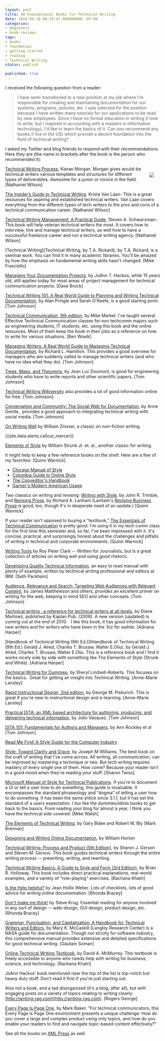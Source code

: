 ```yaml
---
layout: post
title: 40 Foundational Books for Technical Writing
date: 2010-09-10 08:35:47.000000000 -07:00
categories:
- beginners
- book-reviews
tags:
- books
- foundation
- getting started
- reading
- Technical Writing
status: publish

published: true
---
```

I received the following question from a reader:

> I have semi-transitioned to a new position at my job where I'm responsible for creating and maintaining documentation for our systems, programs, policies, etc. I was selected for the position because I have written many tutorials for our applications to be read by new employees. Since I have no formal education in writing (I love to write, but I majored in accounting with a masters in information technology), I'd like to learn the basics of it. Can you recommend any books (I live in the US) which provide a decent foundation into the field of technical writing?

I asked my Twitter and blog friends to respond with their recommendations. Here they are (the name in brackets after the book is the person who recommended it):

<img src="https://s3.us-west-1.wasabisys.com/idbwmedia.com/images/book24.png" style="float:right; padding: 20px;"/>

[Technical Writing Process](https://www.amazon.com/Technical-Writing-Process-five-step-procedures/dp/0994169310/ref=sr_1_1?s=books&ie=UTF8&qid=1518580945&sr=1-1&keywords=technical+writing+process), Kieran Morgan. Morgan gives would-be technical writers various templates and structures for different types of deliverables. Awesome for a junior or novice in the field. [Nathaniel Wilson]

[The Insider’s Guide to Technical Writing](https://www.amazon.com/Insiders-Guide-Technical-Writing/dp/1937434036/ref=sr_1_4?s=books&ie=UTF8&qid=1518581019&sr=1-4&keywords=Krista+van+laan), Krista Van Laan- This is a great resources for aspiring and established technical writers. Van Laan covers everything from the different types of tech writers to the pros and cons of a technical communication career. [Nathaniel Wilson]

[Technical Writing Management: A Practical Guide](https://www.amazon.com/Technical-Writing-Management-Practical-Guide/dp/1456534181/ref=sr_1_3?s=books&ie=UTF8&qid=1518581084&sr=1-3&keywords=Steven+Schwarzman), Steven A. Schwarzman-This book will help veteran technical writers the most. It covers how to interview, hire and manage technical writers, as well how to have a successful freelance career and run a technical writing agency. [Nathaniel Wilson]

[Technical Writing](Technical Writing, by T.A. Rickard), by T.A. Rickard, is a seminal work. You can find it in many academic libraries. You'll be amazed by how the emphasis on fundamental writing skills hasn't changed. \[Mike Frasciello\]

[Managing Your Documentation Projects](http://www.amazon.com/Managing-Documentation-Projects-JoAnn-Hackos/dp/0471590991), by JoAnn T. Hackos, while 15 years old, still applies today for most areas of project management for technical communication projects. \[Dave Brock\]

[Technical Writing 101: A Real World Guide to Planning and Writing Technical Documentation,](http://www.amazon.com/Technical-Writing-101-Real-World-Documentation/dp/097047332X) by Alan Pringle and Sarah O'Keefe, is a good starting point. \[Tom Johnson\]

[Technical Communication, 9th edition](http://www.amazon.com/Technical-Communication-Mike-Markel/dp/0312485972/ref=pd_cp_b_0), by Mike Markel. I've taught several Effective Technical Communication classes for non techcomm majors such as engineering students, IT students, etc. using this book and the online resources. Most of them keep the book in their jobs as a reference on how to write for various situations. \[Ben Woelk\]

[Managing Writers: A Real World Guide to Managing Technical Documentation](http://xmlpress.net/managingwriters.html), by Richard L. Hamilton. This provides a good overview for managers who are suddenly called to manage technical writers (and who have no idea what they do). \[Tom Johnson\]

[Trees, Maps, and Theorems](http://www.treesmapsandtheorems.com/), by Jean Luc Doumont, is good for engineering students who have to write reports and other scientific papers. \[Tom Johnson\]

[Technical Writing Wikiversity](http://en.wikiversity.org/wiki/Technical_writing) also provides a lot of good information online for free. \[Tom Johnson\]

[Conversation and Community: The Social Web for Documentation](http://justwriteclick.com/book/), by Anne Gentle,  provides a good approach to integrating technical writing with social media. \[Tom Johnson\]

[On Writing Well](http://www.amazon.com/Writing-Well-25th-Anniversary-Nonfiction/dp/0060006641) by William Zinsser, a classic on non-fiction writing.

{{site.data.alerts.callout_mercer}}

[Elements of Style](http://www.amazon.com/Elements-Style-Fourth-William-Strunk/dp/020530902X/ref=pd_sim_b_2) by William Strunk Jr. et. al., another classic for writing.

It might help to keep a few reference books on the shelf. Here are a few of my favorites: \[Quinn Warnick\]

*   [Chicago Manual of Style](http://www.chicagomanualofstyle.org)
*   [Columbia Guide to Online Style](http://www.amazon.com/dp/0231132115/)
*   [The Copyeditor's Handbook](http://www.amazon.com/dp/0520246888/)
*   [Garner's Modern American Usage](http://www.amazon.com/gp/product/0195382757)

Two classics on writing and revising: [Writing with Style](http://www.amazon.com/dp/0130257133), by John R. Trimble, and [Revising Prose](http://www.amazon.com/dp/0321441699/), by Richard A. Lanham (Lanham's [Revising Business Prose](http://www.amazon.com/dp/0205309445/) is good, too, though it's in desperate need of an update.) \[Quinn Warnick\]

If your reader isn't opposed to buying a “textbook,” [The Essentials of Technical Communication](http://www.amazon.com/dp/0195384229) is pretty good. I'm using it in my tech comm class for the first time this semester and, so far, I've been impressed with it. It's concise, practical, and surprisingly honest about the challenges and pitfalls of writing in technical and corporate environments. \[Quinn Warnick\]

[Writing Tools](http://www.amazon.com/gp/product/0316014990?ie=UTF8&tag=learpath01-20&linkCode=as2&camp=1789&creative=390957&creativeASIN=0316014990) by Roy Peter Clark -- Written for Journalists, but is a great collection of articles on writing well and using good rhetoric.

[Developing Quality Technical Information](http://www.amazon.com/Developing-Quality-Technical-Information-Handbook/dp/0131477498), an easy to read manual with plenty of example, written by technical writing professional and editors at IBM. \[Seth Packham\]

[Audience, Relevance and Search: Targeting Web Audiences with Relevant Content](http://www.amazon.com/Audience-Relevance-Search-Targeting-Audiences/dp/0137004206), by James Matthewson and others, provides an excellent primer on writing for the web, keeping in mind SEO and other concepts. \[Tom Johnson\]

[Technical writing : a reference for technical writers at all levels](http://www.amazon.com/Kaplan-Technical-Writing-Resource-Writers/dp/1427797218), by Diane Martinez, published by Kaplan Pub. (2008). A new version (updated) is coming out at the end of 2010.   I like this book; it has good information for new writers and for writers who have been in the ‘biz for awhile. \[Adriana Harper\]

[Handbook of Technical Writing (9th Ed.)](Handbook of Technical Writing (9th Ed.) Gerald J. Alred, Charles T. Brusaw, Walter E.Oliu), by Gerald J. Alred, Charles T. Brusaw, Walter E.Oliu. This is a reference book and I find it works nicely side by side with something like The Elements of Style (Strunk and White). \[Adriana Harper\]

[Technical Writing for Dummies](http://www.amazon.co.uk/Technical-Writing-Dummies-Sheryl-Lindsell-Roberts/dp/0764553089/ref=sr_1_1?ie=UTF8&s=books&qid=1283958591&sr=8-1), by Sheryl Lindsell-Roberts. This focuses on the basics.  Great for getting an insight into Technical Writing. \[Anne-Marie Lansley\]

[Rapid Instructional Design, 2nd edition,](http://www.amazon.co.uk/Rapid-Instructional-Design-Essential-Knowledge/dp/0787980730) by George M. Piskurich. This is great if you're new to instructional design and e-learning. \[Anne-Marie Lansley\]

[Practical DITA: an XML based architecture for authoring, producing, and delivering technical information](http://www.amazon.com/Practical-Dita-Julio-Vazquez/dp/0557045843), by Julio Vasquez. \[Tom Johnson\]

[DITA 101: Fundamentals for Authors and Managers](http://www.rockley.com/DITA101/), by Ann Rockley et al \[Tom Johnson\]

[Read Me First! A Style Guide for the Computer Industry](http://www.amazon.com/First-Style-Guide-Computer-Industry/dp/0131428993)

[Style: Toward Clarity and Grace](http://www.amazon.com/Style-Clarity-Chicago-Writing-Publishing/dp/0226899152/ref=ntt_at_ep_dpi_3), by Joseph M Williams. The best book on the craft of writing that I've come across. All writing, all communication, can be improved by mastering a technique or two. But tech writing requires mastery of every single one of them. How come? Because your reader isn't in a good mood when they're reading your stuff. \[Sharon Twiss\]

[Microsoft Manual of Style for Technical Publications](http://www.microsoft.com/learning/en/us/book.aspx?ID=6074&locale=en-us). If you're to document a UI or tell a user how to do something, this guide is invaluable. It encompasses the standard phraseology and “dogma” of telling a user how to do something. It has been the same shtick since 3.1.1, but it has set the standard of a users expectation. I too like the dummies/idiots books to get back to the basics. From reading your blog for almost a year, I think you have the technical side covered. \[Mike Walsh\]

[The Elements of Technical Writing](http://www.amazon.com/Elements-Technical-Writing-Gary-Blake/dp/0025114468), by Gary Blake and Robert W. Bly \[Mark Brennan\]

[Designing and Writing Online Documentation](http://www.amazon.com/Designing-Writing-Online-Documentation-Hypermedia/dp/0471306355), by William Horton

[Technical Writing: Process and Product (5th Edition)](http://www.amazon.com/Technical-Writing-Process-Product-5th/dp/0131196642), by Sharon J. Gerson and Steven M. Gerson. This book guides technical writers through the entire writing process -- prewriting, writing, and rewriting.

[Technical Writing Basics: A Guide to Style and Form (3rd Edition)](http://www.amazon.com/Technical-Writing-Basics-Guide-Style/dp/0131140892), by Brian R. Holloway. This book includes direct practical explanations, real-world examples, and a variety of “role-playing” exercises. \[Rachana Khatri\]

[Is the Help helpful?](http://astore.amazon.com/cybertconsul-20/detail/1930919603) by Jean Hollis Weber. Lots of checklists, lots of good advice for writing online documentation. \[Rhonda Bracey\]

[Don't make me think!](http://astore.amazon.com/cybertconsul-20/detail/0321344758) by Steve Krug. Essential reading for anyone involved in any sort of design -- web-design, GUI design, product design, etc. \[Rhonda Bracey\]

[Grammar, Punctuation, and Capitalization: A Handbook for Technical Writers and Editors](http://www.amazon.com/Grammar-punctuation-capitalization-handbook-technical/dp/B00010CSE0), by Mary K. McCaskill (Langley Research Center) is a NASA guide for documentation. Though not strictly for software industry, this comprehensive manual provides extensive and detailed specifications for good technical writing. \[Gautam Soman\]

[Online Technical Writing Textbook](http://www.io.com/~hcexres/textbook/), by David A. McMurrey. This textbook is freely accessible to anyone who needs help with writing for business, science, and technology. \[Rachana Khatri\]

JoAnn Hackos' book mentioned near the top of the list is top-notch but heavy duty stuff. Don't read it first if you're just starting out.  

Also not a book, and a tad disorganized (it's a blog, after all), but with engaging posts on a variety of topics relating to writing clearly: [http://writing-rag.com](http://writing-rag.com). \[Rogers George\]

[Every Page Is Page One](https://everypageispageone.com/), by Mark Baker. "For technical communicators, this Every Page is Page One environment presents a unique challenge: How do you cover a large and complex product using only topics, and how do you enable your readers to find and navigate topic-based content effectively?"

See all the books on [XML Press](https://store.xmlpress.com/) as well.
